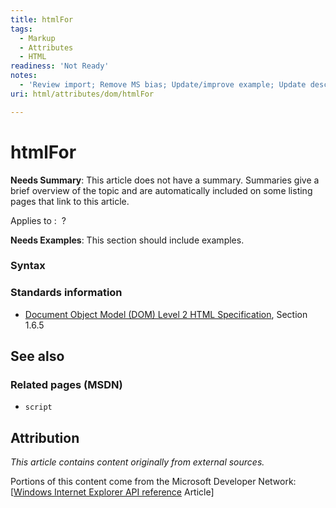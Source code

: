 ```yaml
---
title: htmlFor
tags:
  - Markup
  - Attributes
  - HTML
readiness: 'Not Ready'
notes:
  - 'Review import; Remove MS bias; Update/improve example; Update descriptions; Fix lists & compatibility info'
uri: html/attributes/dom/htmlFor

---
```

# htmlFor

**Needs Summary**: This article does not have a summary. Summaries give a brief overview of the topic and are automatically included on some listing pages that link to this article.

Applies to
:    ?

**Needs Examples**: This section should include examples.

### Syntax

### Standards information

-   [Document Object Model (DOM) Level 2 HTML Specification](http://go.microsoft.com/fwlink/p/?linkid=196991), Section 1.6.5

## See also

### Related pages (MSDN)

-   `script`

## Attribution

*This article contains content originally from external sources.*

Portions of this content come from the Microsoft Developer Network: [[Windows Internet Explorer API reference](http://msdn.microsoft.com/en-us/library/ie/hh828809%28v=vs.85%29.aspx) Article]

